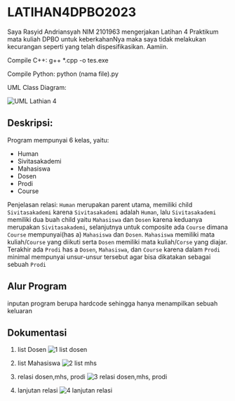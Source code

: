# LATIHAN4DPBO2023

Saya Rasyid Andriansyah NIM 2101963 mengerjakan Latihan 4 Praktikum mata kuliah DPBO untuk keberkahanNya maka saya tidak melakukan kecurangan seperti yang telah dispesifikasikan. Aamiin.

Compile C++: g++ *.cpp -o tes.exe

Compile Python: python (nama file).py

UML Class Diagram:

![UML Lathian 4](https://user-images.githubusercontent.com/100756215/223353206-32a8295d-a0ca-4d7a-99c9-a7cb27f7cd3c.png)


## Deskripsi:
Program mempunyai 6 kelas, yaitu:
- Human
- Sivitasakademi
- Mahasiswa
- Dosen
- Prodi
- Course

Penjelasan relasi:
`Human` merupakan parent utama, memiliki child `Sivitasakademi` karena `Sivitasakademi` adalah `Human`, lalu `Sivitasakademi` memiliki dua buah child yaitu `Mahasiswa` dan `Dosen` karena keduanya merupakan `Sivitasakademi`, selanjutnya untuk composite ada `Course` dimana `Course` mempunyai(has a) `Mahasiswa` dan `Dosen`. `Mahasiswa` memiliki mata kuliah/`Course` yang diikuti serta `Dosen` memiliki mata kuliah/`Corse` yang diajar. Terakhir ada `Prodi` has a `Dosen`, `Mahasiswa`, dan `Course` karena dalam `Prodi` minimal mempunyai unsur-unsur tersebut agar bisa dikatakan sebagai sebuah `Prodi`

## Alur Program
inputan program berupa hardcode sehingga hanya menampilkan sebuah keluaran

## Dokumentasi
1. list Dosen
![1  list dosen](https://user-images.githubusercontent.com/100756215/223356109-268f8f1a-8cea-4dde-8ee9-f55d65fb5f5f.png)


2. list Mahasiswa
![2  list mhs](https://user-images.githubusercontent.com/100756215/223356149-70c95af7-d3be-49e2-8147-106324b72086.png)


3. relasi dosen,mhs, prodi
![3 relasi dosen,mhs, prodi](https://user-images.githubusercontent.com/100756215/223356165-d10a16d1-dbf3-4511-947a-72312d7fb854.png)


4. lanjutan relasi
![4  lanjutan relasi](https://user-images.githubusercontent.com/100756215/223356191-962b915c-bd62-4f0c-a97d-f94a09dec67f.png)

